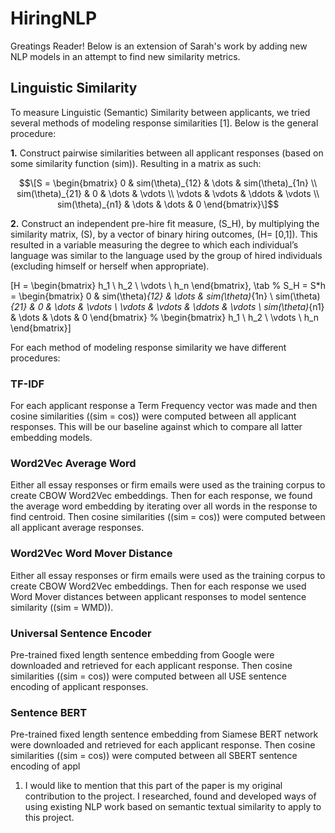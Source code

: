 # HiringNLP

Greatings Reader! Below is an extension of Sarah's work by adding new NLP models in an attempt to find new similarity metrics.

## Linguistic Similarity

To measure Linguistic (Semantic) Similarity between applicants, we tried
several methods of modeling response similarities \[1\]. Below is the
general procedure:

<span>**1.**</span> Construct pairwise similarities between all
applicant responses (based on some similarity function \(sim\)).
Resulting in a matrix as such:

```math
\[S = \begin{bmatrix} 
0 & sim(\theta)_{12} & \dots & sim(\theta)_{1n} \\
sim(\theta)_{21} & 0 & \dots & \vdots \\
\vdots & \vdots & \ddots & \vdots \\
sim(\theta)_{n1} & \dots & \dots & 0
\end{bmatrix}\]
```

<span>**2.**</span> Construct an independent pre-hire fit measure,
\(S_H\), by multiplying the similarity matrix, \(S\), by a vector of
binary hiring outcomes, \(H= [0,1]\). This resulted in a variable
measuring the degree to which each individual’s language was similar to
the language used by the group of hired individuals (excluding himself
or herself when appropriate).

\[H = \begin{bmatrix}
h_1 \\ h_2 \\ \vdots \\ h_n
\end{bmatrix},
\tab
%
S_H = S*h = \begin{bmatrix} 
0 & sim(\theta)_{12} & \dots & sim(\theta)_{1n} \\
sim(\theta)_{21} & 0 & \dots & \vdots \\
\vdots & \vdots & \ddots & \vdots \\
sim(\theta)_{n1} & \dots & \dots & 0
\end{bmatrix}
%
\begin{bmatrix}
  h_1 \\ h_2 \\ \vdots \\ h_n
\end{bmatrix}\]

For each method of modeling response similarity we have different
procedures:

### TF-IDF

For each applicant response a Term Frequency vector was made and then
cosine similarities (\(sim = cos\)) were computed between all applicant
responses. This will be our baseline against which to compare all latter
embedding models.

### Word2Vec Average Word

Either all essay responses or firm emails were used as the training
corpus to create CBOW Word2Vec embeddings. Then for each response, we
found the average word embedding by iterating over all words in the
response to find centroid. Then cosine similarities (\(sim = cos\)) were
computed between all applicant average responses.

### Word2Vec Word Mover Distance

Either all essay responses or firm emails were used as the training
corpus to create CBOW Word2Vec embeddings. Then for each response we
used Word Mover distances between applicant responses to model sentence
similarity (\(sim = WMD\)).

### Universal Sentence Encoder

Pre-trained fixed length sentence embedding from Google were downloaded
and retrieved for each applicant response. Then cosine similarities
(\(sim = cos\)) were computed between all USE sentence encoding of
applicant responses.

### Sentence BERT

Pre-trained fixed length sentence embedding from Siamese BERT network
were downloaded and retrieved for each applicant response. Then cosine
similarities (\(sim = cos\)) were computed between all SBERT sentence
encoding of appl

1.  I would like to mention that this part of the paper is my original
    contribution to the project. I researched, found and developed ways
    of using existing NLP work based on semantic textual similarity to
    apply to this project.
